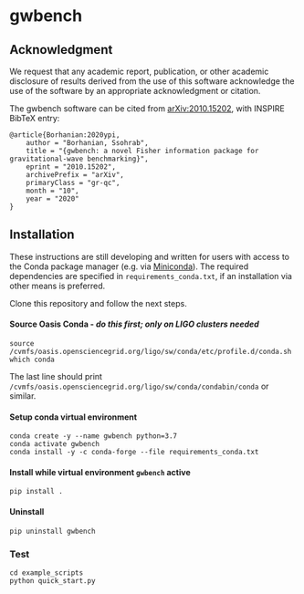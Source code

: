 # gwbench

## Acknowledgment

We request that any academic report, publication, or other academic
disclosure of results derived from the use of this software acknowledge
the use of the software by an appropriate acknowledgment or citation.

The gwbench software can be cited from [arXiv:2010.15202](https://arxiv.org/abs/2010.15202), with INSPIRE BibTeX entry:
```
@article{Borhanian:2020ypi,
    author = "Borhanian, Ssohrab",
    title = "{gwbench: a novel Fisher information package for gravitational-wave benchmarking}",
    eprint = "2010.15202",
    archivePrefix = "arXiv",
    primaryClass = "gr-qc",
    month = "10",
    year = "2020"
}
```

## Installation

These instructions are still developing and written for users with access to the Conda
package manager (e.g. via [Miniconda](https://docs.conda.io/en/latest/miniconda.html)).
The required dependencies are specified in `requirements_conda.txt`, if an installation via
other means is preferred.

Clone this repository and follow the next steps.

#### Source Oasis Conda - *do this first; only on LIGO clusters needed*
```
source /cvmfs/oasis.opensciencegrid.org/ligo/sw/conda/etc/profile.d/conda.sh  
which conda
```

The last line should print `/cvmfs/oasis.opensciencegrid.org/ligo/sw/conda/condabin/conda` or similar.

#### Setup conda virtual environment
```
conda create -y --name gwbench python=3.7  
conda activate gwbench  
conda install -y -c conda-forge --file requirements_conda.txt  
```

#### Install while virtual environment `gwbench` active
```
pip install .
```

#### Uninstall
```
pip uninstall gwbench
```

### Test
```
cd example_scripts  
python quick_start.py
```